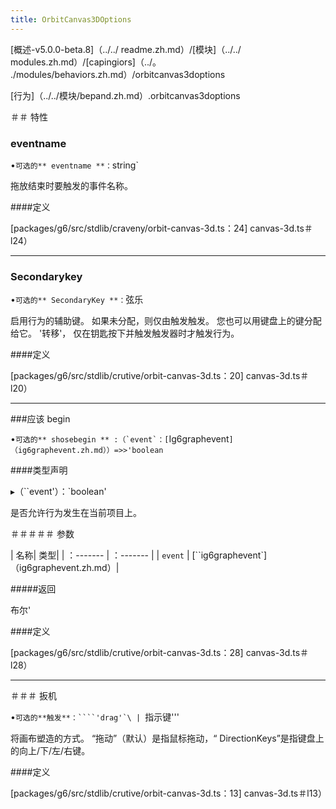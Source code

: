 ```yaml
---
title: OrbitCanvas3DOptions
---
```


[概述-v5.0.0-beta.8]（../../ readme.zh.md）/[模块]（../../ modules.zh.md）/[capingiors]（../。 ./modules/behaviors.zh.md）/orbitcanvas3doptions

[行为]（../../模块/bepand.zh.md）.orbitcanvas3doptions

＃＃ 特性

### eventname

•`可选的** eventname **：`string`

拖放结束时要触发的事件名称。

####定义

[packages/g6/src/stdlib/craveny/orbit-canvas-3d.ts：24] canvas-3d.ts＃l24）

---

### Secondarykey

•`可选的** SecondaryKey **：`弦乐

启用行为的辅助键。
如果未分配，则仅由触发触发。
您也可以用键盘上的键分配给它。 '转移'，
仅在钥匙按下并触发触发器时才触发行为。

####定义

[packages/g6/src/stdlib/crutive/orbit-canvas-3d.ts：20] canvas-3d.ts＃l20）

---

###应该 begin

•`` 可选的** shosebegin ** :（`event`：[ ``Ig6graphevent`]（ig6graphevent.zh.md））=>>'boolean`

####类型声明

▸（``event'）：`boolean'

是否允许行为发生在当前项目上。

＃＃＃＃＃ 参数

| 名称| 类型|
| ：------- | ：------- |
| `event` | [``ig6graphevent`]（ig6graphevent.zh.md）|

#####返回

布尔'

####定义

[packages/g6/src/stdlib/crutive/orbit-canvas-3d.ts：28] canvas-3d.ts＃l28）

---

＃＃＃ 扳机

•`` 可选的**触发**：````'drag'`\ |  ``指示键'''

将画布塑造的方式。 “拖动”（默认）是指鼠标拖动，“ DirectionKeys”是指键盘上的向上/下/左/右键。

####定义

[packages/g6/src/stdlib/crutive/orbit-canvas-3d.ts：13] canvas-3d.ts＃l13）
